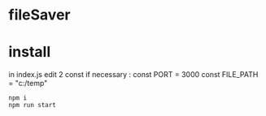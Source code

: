 # fileSaver
# install

in index.js edit 2 const if necessary :
const PORT = 3000
const FILE_PATH = "c:/temp"

```
npm i
npm run start
```

